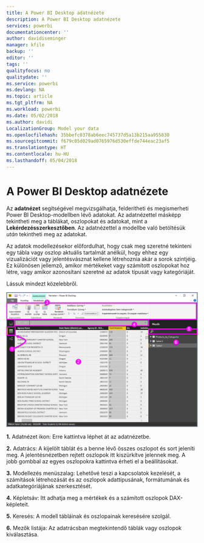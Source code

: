 ```yaml
---
title: A Power BI Desktop adatnézete
description: A Power BI Desktop adatnézete
services: powerbi
documentationcenter: ''
author: davidiseminger
manager: kfile
backup: ''
editor: ''
tags: ''
qualityfocus: no
qualitydate: ''
ms.service: powerbi
ms.devlang: NA
ms.topic: article
ms.tgt_pltfrm: NA
ms.workload: powerbi
ms.date: 05/02/2018
ms.author: davidi
LocalizationGroup: Model your data
ms.openlocfilehash: 35bbefc0378ab6eec745737d5a13b215aa955830
ms.sourcegitcommit: f679c05d029ad0765976d530effde744eac23af5
ms.translationtype: HT
ms.contentlocale: hu-HU
ms.lasthandoff: 05/04/2018
---
```

# <a name="data-view-in-power-bi-desktop"></a>A Power BI Desktop adatnézete
Az **adatnézet** segítségével megvizsgálhatja, felderítheti és megismerheti Power BI Desktop-modellben lévő adatokat. Az adatnézettel másképp tekintheti meg a táblákat, oszlopokat és adatokat, mint a **Lekérdezésszerkesztőben**. Az adatnézettel a modellbe való betöltésük *után* tekintheti meg az adatokat.

Az adatok modellezésekor előfordulhat, hogy csak meg szeretné tekinteni egy tábla vagy oszlop aktuális tartalmát anélkül, hogy ehhez egy vizualizációt vagy jelentésvásznat kellene létrehoznia akár a sorok szintjéig. Ez különösen jellemző, amikor mértékeket vagy számított oszlopokat hoz létre, vagy amikor azonosítani szeretné az adatok típusát vagy kategóriáját.

Lássuk mindezt közelebbről.

![](media/desktop-data-view/dataview_fullscreen.png)

**1.** Adatnézet ikon: Erre kattintva léphet át az adatnézetbe.

**2.** Adatrács: A kijelölt táblát és a benne lévő összes oszlopot és sort jeleníti meg. A jelentésnézetben rejtett oszlopok itt kiszürkítve jelennek meg. A jobb gombbal az egyes oszlopokra kattintva érheti el a beállításokat.

**3.** Modellezés menüszalag: Lehetővé teszi a kapcsolatok kezelését, a számítások létrehozását és az oszlopok adattípusának, formátumának és adatkategóriájának szerkesztését.

**4.** Képletsáv: Itt adhatja meg a mértékek és a számított oszlopok DAX-képleteit.

**5.** Keresés: A modell tábláinak és oszlopainak keresésére szolgál.

**6.** Mezők listája: Az adatrácsban megtekintendő táblák vagy oszlopok kiválasztása.

